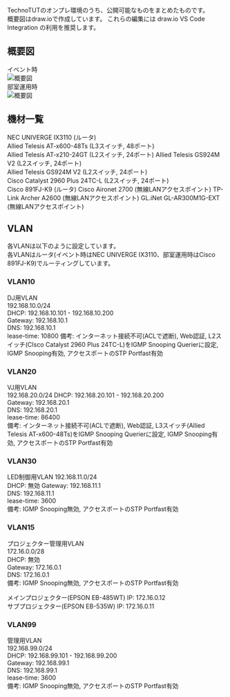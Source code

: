 TechnoTUTのオンプレ環境のうち、公開可能なものをまとめたものです。  
概要図はdraw.ioで作成しています。 これらの編集には draw.io VS Code Integration の利用を推奨します。

## 概要図
イベント時  
![概要図](https://raw.githubusercontent.com/TechnoTUT/Network/main/network_event.drawio.svg)  
部室運用時  
![概要図](https://raw.githubusercontent.com/TechnoTUT/Network/main/network_clubroom.drawio.svg)  

## 機材一覧
NEC UNIVERGE IX3110 (ルータ)  
Allied Telesis AT-x600-48Ts (L3スイッチ, 48ポート)  
Allied Telesis AT-x210-24GT (L2スイッチ, 24ポート)
Allied Telesis GS924M V2 (L2スイッチ, 24ポート)  
Allied Telesis GS924M V2 (L2スイッチ, 24ポート)  
Cisco Catalyst 2960 Plus 24TC-L (L2スイッチ, 24ポート)  
Cisco 891FJ-K9 (ルータ)
Cisco Aironet 2700 (無線LANアクセスポイント)
TP-Link Archer A2600 (無線LANアクセスポイント)
GL.iNet GL-AR300M1G-EXT (無線LANアクセスポイント)

## VLAN
各VLANは以下のように設定しています。  
各VLANはルータ(イベント時はNEC UNIVERGE IX3110、部室運用時はCisco 891FJ-K9)でルーティングしています。  

### VLAN10
DJ用VLAN  
192.168.10.0/24  
DHCP: 192.168.10.101 - 192.168.10.200  
Gateway: 192.168.10.1  
DNS: 192.168.10.1  
lease-time: 10800
備考: インターネット接続不可(ACLで遮断), Web認証, L2スイッチ(CIsco Catalyst 2960 Plus 24TC-L)をIGMP Snooping Querierに設定, IGMP Snooping有効, アクセスポートのSTP Portfast有効  

### VLAN20
VJ用VLAN  
192.168.20.0/24
DHCP: 192.168.20.101 - 192.168.20.200  
Gateway: 192.168.20.1  
DNS: 192.168.20.1  
lease-time: 86400  
備考: インターネット接続不可(ACLで遮断), Web認証, L3スイッチ(Allied Telesis AT-x600-48Ts)をIGMP Snooping Querierに設定, IGMP Snooping有効, アクセスポートのSTP Portfast有効  

### VLAN30
LED制御用VLAN
192.168.11.0/24  
DHCP: 無効
Gateway: 192.168.11.1  
DNS: 192.168.11.1  
lease-time: 3600  
備考: IGMP Snooping無効, アクセスポートのSTP Portfast有効  

### VLAN15
プロジェクター管理用VLAN  
172.16.0.0/28  
DHCP: 無効  
Gateway: 172.16.0.1  
DNS: 172.16.0.1  
備考: IGMP Snooping無効, アクセスポートのSTP Portfast有効  

メインプロジェクター(EPSON EB-485WT) IP: 172.16.0.12  
サブプロジェクター(EPSON EB-535W) IP: 172.16.0.11  

### VLAN99
管理用VLAN  
192.168.99.0/24  
DHCP: 192.168.99.101 - 192.168.99.200  
Gateway: 192.168.99.1  
DNS: 192.168.99.1  
lease-time: 3600  
備考: IGMP Snooping無効, アクセスポートのSTP Portfast有効    